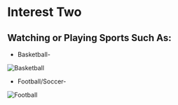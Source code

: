# Interest Two
## Watching or Playing Sports Such As:
- Basketball-

![Basketball](https://github.com/user-attachments/assets/704126b7-b991-4419-a6ad-61452340121f)
- Football/Soccer-

![Football](https://github.com/user-attachments/assets/ac3fc60b-37ac-46e0-a851-3f3e5d1bfdfb)

